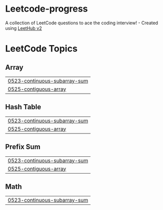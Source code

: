 # Leetcode-progress
A collection of LeetCode questions to ace the coding interview! - Created using [LeetHub v2](https://github.com/arunbhardwaj/LeetHub-2.0)

<!---LeetCode Topics Start-->
# LeetCode Topics
## Array
|  |
| ------- |
| [0523-continuous-subarray-sum](https://github.com/azizz7/Leetcode-progress/tree/master/0523-continuous-subarray-sum) |
| [0525-contiguous-array](https://github.com/azizz7/Leetcode-progress/tree/master/0525-contiguous-array) |
## Hash Table
|  |
| ------- |
| [0523-continuous-subarray-sum](https://github.com/azizz7/Leetcode-progress/tree/master/0523-continuous-subarray-sum) |
| [0525-contiguous-array](https://github.com/azizz7/Leetcode-progress/tree/master/0525-contiguous-array) |
## Prefix Sum
|  |
| ------- |
| [0523-continuous-subarray-sum](https://github.com/azizz7/Leetcode-progress/tree/master/0523-continuous-subarray-sum) |
| [0525-contiguous-array](https://github.com/azizz7/Leetcode-progress/tree/master/0525-contiguous-array) |
## Math
|  |
| ------- |
| [0523-continuous-subarray-sum](https://github.com/azizz7/Leetcode-progress/tree/master/0523-continuous-subarray-sum) |
<!---LeetCode Topics End-->